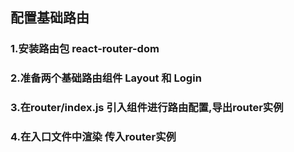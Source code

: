 ## 配置基础路由

### 1.安装路由包 react-router-dom
### 2.准备两个基础路由组件 Layout 和 Login
### 3.在router/index.js 引入组件进行路由配置,导出router实例
### 4.在入口文件中渲染<RouterProvider /> 传入router实例
